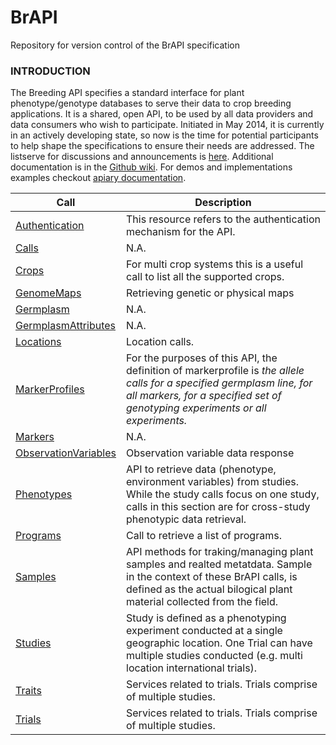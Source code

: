 # BrAPI
Repository for version control of the BrAPI specification

### INTRODUCTION


The Breeding API specifies a standard interface for plant phenotype/genotype databases to serve their data to crop breeding applications. It is a shared, open API, to be used by all data providers and data consumers who wish to participate. Initiated in May 2014, it is currently in an actively developing state, so now is the time for potential participants to help shape the specifications to ensure their needs are addressed. The listserve for discussions and announcements is [here](http://mail2.sgn.cornell.edu/cgi-bin/mailman/listinfo/plant-breeding-api). Additional documentation is in the [Github wiki](https://github.com/plantbreeding/API/wiki).
For demos and implementations examples checkout [apiary documentation](http://docs.brapi.apiary.io/).


Call | Description 
------------ | -------------
[Authentication](https://github.com/plantbreeding/API/blob/master/Specification/Authentication/Authentication.md) | This resource refers to the authentication mechanism for the API.
[Calls](https://github.com/plantbreeding/API/blob/master/Specification/Calls/Calls.md) | N.A.
[Crops](https://github.com/plantbreeding/API/blob/master/Specification/Crops/Crops.md) | For multi crop systems this is a useful call to list all the supported crops.
[GenomeMaps](https://github.com/plantbreeding/API/blob/master/Specification/GenomeMaps/GenomeMaps.md) | Retrieving genetic or physical maps
[Germplasm](https://github.com/plantbreeding/API/blob/master/Specification/Germplasm/Germplasm.md) |  N.A.
[GermplasmAttributes](https://github.com/plantbreeding/API/blob/master/Specification/GermplasmAttributes/GermplasmAttributes.md) | N.A.
[Locations](https://github.com/plantbreeding/API/blob/master/Specification/Locations/Locations.md) | Location calls.
[MarkerProfiles](https://github.com/plantbreeding/API/blob/master/Specification/MarkerProfiles/MarkerProfiles.md) | For the purposes of this API, the definition of markerprofile is *the allele calls for a specified germplasm line, for all markers, for a specified set of genotyping experiments or all experiments.*
[Markers](https://github.com/plantbreeding/API/blob/master/Specification/Markers/Markers.md) |  N.A.
[ObservationVariables](https://github.com/plantbreeding/API/blob/master/Specification/ObservationVariables/ObservationVariables.md) | Observation variable data response
[Phenotypes](https://github.com/plantbreeding/API/blob/master/Specification/Phenotypes/Phenotypes.md) | API to retrieve data (phenotype, environment variables) from studies. While the study calls focus on one study, calls in this section are for cross-study phenotypic data retrieval.
[Programs](https://github.com/plantbreeding/API/blob/master/Specification/Programs/Programs.md) | Call to retrieve a list of programs.
[Samples](https://github.com/plantbreeding/API/blob/master/Specification/Samples/Samples.md) | API methods for traking/managing plant samples and realted metatdata. Sample in the context of these BrAPI calls, is defined as the actual bilogical plant material collected from the field.
[Studies](https://github.com/plantbreeding/API/blob/master/Specification/Studies/Studies.md) | Study is defined as a phenotyping experiment conducted at a single geographic location. One Trial can have multiple studies conducted (e.g. multi location international trials).
[Traits](https://github.com/plantbreeding/API/blob/master/Specification/Traits/Traits.md) | Services related to trials. Trials comprise of multiple studies.
[Trials](https://github.com/plantbreeding/API/blob/master/Specification/Trials/Trials.md) | Services related to trials. Trials comprise of multiple studies.
